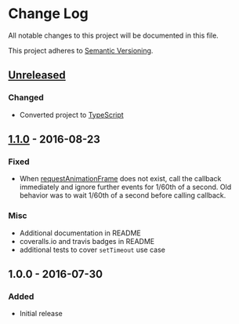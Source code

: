 # Change Log
All notable changes to this project will be documented in this file.

This project adheres to [Semantic Versioning](http://semver.org/).

## [Unreleased]
### Changed
- Converted project to [TypeScript]

## [1.1.0] - 2016-08-23
### Fixed
- When [requestAnimationFrame] does not exist, call the callback immediately
  and ignore further events for 1/60th of a second. Old behavior was to wait
  1/60th of a second before calling callback.

### Misc
- Additional documentation in README
- coveralls.io and travis badges in README
- additional tests to cover `setTimeout` use case

## 1.0.0 - 2016-07-30
### Added
- Initial release


[requestAnimationFrame]: https://developer.mozilla.org/en-US/docs/Web/API/window/requestAnimationFrame
[TypeScript]: http://www.typescriptlang.org

[Unreleased]: https://github.com/pelotoncycle/frame-throttle/compare/v1.1.0...HEAD
[1.1.0]: https://github.com/pelotoncycle/frame-throttle/compare/v1.0.0...v1.1.0
